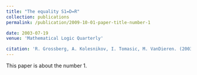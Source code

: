 ```yaml
---
title: "The equality S1=D=R"
collection: publications
permalink: /publication/2009-10-01-paper-title-number-1

date: 2003-07-19
venue: 'Mathematical Logic Quarterly'

citation: 'R. Grossberg, A. Kolesnikov, I. Tomasic, M. VanDieren. (2003). &quot;The equality S1=D=R.&quot; <i>Mathematical Logic Quarterly</i>. 49, 115-128.'
---
```

This paper is about the number 1. 

